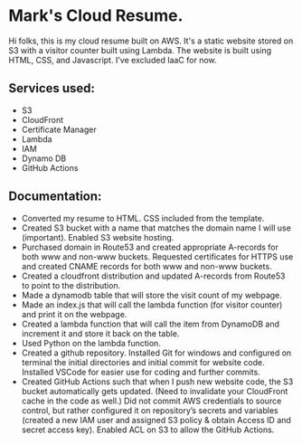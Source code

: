 # Mark's Cloud Resume.

Hi folks, this is my cloud resume built on AWS. It's a static website stored on S3 with a visitor counter built using Lambda. The website is built using HTML, CSS, and Javascript. I've excluded IaaC for now.

## Services used:
+ S3
+ CloudFront
+ Certificate Manager
+ Lambda
+ IAM
+ Dynamo DB
+ GitHub Actions


## Documentation:
+ Converted my resume to HTML. CSS included from the template.
+ Created S3 bucket with a name that matches the domain name I will use (important). Enabled S3 website hosting. 
+ Purchased domain in Route53 and created appropriate A-records for both www and non-www buckets. Requested certificates for HTTPS use and created CNAME records for both www and non-www buckets. 
+ Created a cloudfront distribution and updated A-records from Route53 to point to the distribution. 
+ Made a dynamodb table that will store the visit count of my webpage. 
+ Made an index.js that will call the lambda function (for visitor counter) and print it on the webpage. 
+ Created a lambda function that will call the item from DynamoDB and increment it and store it back on the table.  
+ Used Python on the lambda function. 
+ Created a github repository. Installed Git for windows and configured on terminal the initial directories and initial commit for website code. Installed VSCode for easier use for coding and further commits.  
+ Created GitHub Actions such that when I push new website code, the S3 bucket automatically gets updated. (Need to invalidate your CloudFront cache in the code as well.) Did not commit AWS credentials to source control, but rather configured it on repository’s
  secrets and variables (created a new IAM user and assigned S3 policy & obtain Access ID and secret access key). Enabled ACL on S3 to allow the GitHub Actions. 

 

 
